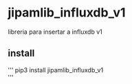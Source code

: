 # jipamlib_influxdb_v1  
libreria para insertar a influxdb v1  

## install  
'''
pip3 install jipamlib_influxdb_v1  
'''
